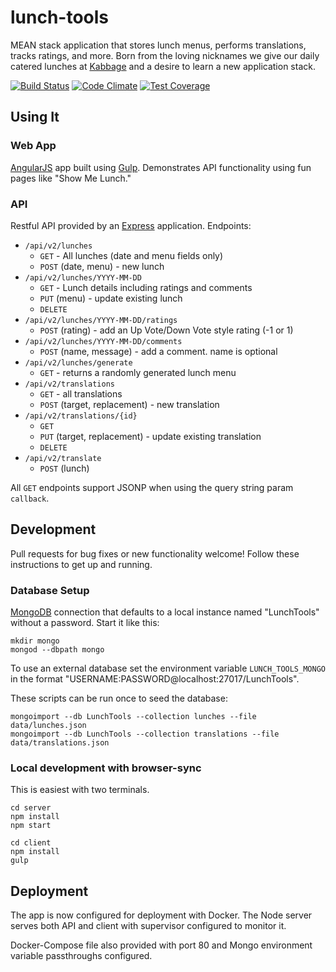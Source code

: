 # lunch-tools

MEAN stack application that stores lunch menus, performs translations, tracks ratings, and more. Born from the loving nicknames we give our daily catered lunches at [Kabbage](https://www.kabbage.com/) and a desire to learn a new application stack.

[![Build Status](https://travis-ci.org/andrewskaggs/lunch-tools.svg?branch=master)](https://travis-ci.org/andrewskaggs/lunch-tools)
[![Code Climate](https://codeclimate.com/github/andrewskaggs/lunch-tools/badges/gpa.svg)](https://codeclimate.com/github/andrewskaggs/lunch-tools)
[![Test Coverage](https://codeclimate.com/github/andrewskaggs/lunch-tools/badges/coverage.svg)](https://codeclimate.com/github/andrewskaggs/lunch-tools/coverage)

## Using It

### Web App
[AngularJS](https://angularjs.org/) app built using [Gulp](http://gulpjs.com/). Demonstrates API functionality using fun pages like "Show Me Lunch."

### API
Restful API provided by an [Express](http://expressjs.com/) application. Endpoints:
* `/api/v2/lunches`
  * `GET` - All lunches (date and menu fields only)
  * `POST` (date, menu) - new lunch
* `/api/v2/lunches/YYYY-MM-DD`
  * `GET` - Lunch details including ratings and comments
  * `PUT` (menu) - update existing lunch
  * `DELETE`
* `/api/v2/lunches/YYYY-MM-DD/ratings`
  * `POST` (rating) - add an Up Vote/Down Vote style rating (-1 or 1)
* `/api/v2/lunches/YYYY-MM-DD/comments`
  * `POST` (name, message) - add a comment. name is optional
* `/api/v2/lunches/generate`
  * `GET` - returns a randomly generated lunch menu  
* `/api/v2/translations`
  * `GET` - all translations
  * `POST` (target, replacement) - new translation
* `/api/v2/translations/{id}`
  * `GET`
  * `PUT` (target, replacement) - update existing translation
  * `DELETE`
* `/api/v2/translate`
  * `POST` (lunch)

All `GET` endpoints support JSONP when using the query string param `callback`.

## Development

Pull requests for bug fixes or new functionality welcome! Follow these instructions to get up and running.

### Database Setup
[MongoDB](https://www.mongodb.org/) connection that defaults to a local instance named "LunchTools" without a password. Start it like this:

```
mkdir mongo
mongod --dbpath mongo
```

To use an external database set the environment variable `LUNCH_TOOLS_MONGO` in the format "USERNAME:PASSWORD@localhost:27017/LunchTools".

These scripts can be run once to seed the database:

```
mongoimport --db LunchTools --collection lunches --file data/lunches.json
mongoimport --db LunchTools --collection translations --file data/translations.json
```

### Local development with browser-sync
This is easiest with two terminals.

```
cd server
npm install
npm start
```

```
cd client
npm install
gulp
```

## Deployment

The app is now configured for deployment with Docker. The Node server serves both API and client with supervisor configured to monitor it.

Docker-Compose file also provided with port 80 and Mongo environment variable passthroughs configured.
